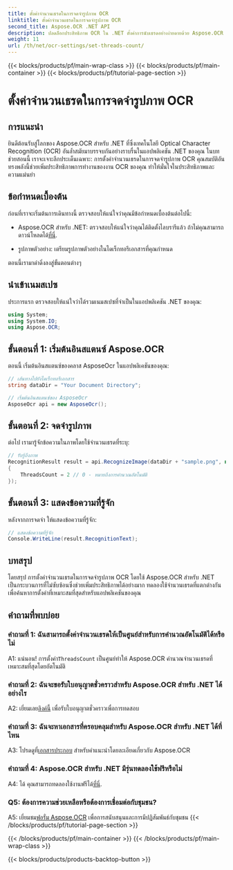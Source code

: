 ```yaml
---
title: ตั้งค่าจำนวนเธรดในการจดจำรูปภาพ OCR
linktitle: ตั้งค่าจำนวนเธรดในการจดจำรูปภาพ OCR
second_title: Aspose.OCR .NET API
description: ปลดล็อกประสิทธิภาพ OCR ใน .NET ตั้งค่าการนับเธรดอย่างง่ายดายด้วย Aspose.OCR เพิ่มความแม่นยำและความเร็ว
weight: 11
url: /th/net/ocr-settings/set-threads-count/
---
```


{{< blocks/products/pf/main-wrap-class >}}
{{< blocks/products/pf/main-container >}}
{{< blocks/products/pf/tutorial-page-section >}}

# ตั้งค่าจำนวนเธรดในการจดจำรูปภาพ OCR

## การแนะนำ

ยินดีต้อนรับสู่โลกของ Aspose.OCR สำหรับ .NET ที่ซึ่งเทคโนโลยี Optical Character Recognition (OCR) อันล้ำสมัยมาบรรจบกันอย่างราบรื่นในแอปพลิเคชัน .NET ของคุณ ในบทช่วยสอนนี้ เราจะเจาะลึกประเด็นเฉพาะ: การตั้งค่าจำนวนเธรดในการจดจำรูปภาพ OCR คุณสมบัติอันทรงพลังนี้ช่วยเพิ่มประสิทธิภาพการทำงานของงาน OCR ของคุณ ทำให้มั่นใจในประสิทธิภาพและความแม่นยำ

## ข้อกำหนดเบื้องต้น

ก่อนที่เราจะเริ่มต้นการเดินทางนี้ ตรวจสอบให้แน่ใจว่าคุณมีข้อกำหนดเบื้องต้นต่อไปนี้:

-  Aspose.OCR สำหรับ .NET: ตรวจสอบให้แน่ใจว่าคุณได้ติดตั้งไลบรารีแล้ว ถ้าไม่คุณสามารถดาวน์โหลดได้[ที่นี่](https://releases.aspose.com/ocr/net/).

- รูปภาพตัวอย่าง: เตรียมรูปภาพตัวอย่างในไดเร็กทอรีเอกสารที่คุณกำหนด

ตอนนี้เรามาดำดิ่งลงสู่ขั้นตอนต่างๆ

## นำเข้าเนมสเปซ

ประการแรก ตรวจสอบให้แน่ใจว่าได้รวมเนมสเปซที่จำเป็นในแอปพลิเคชัน .NET ของคุณ:

```csharp
using System;
using System.IO;
using Aspose.OCR;
```

## ขั้นตอนที่ 1: เริ่มต้นอินสแตนซ์ Aspose.OCR

ตอนนี้ เริ่มต้นอินสแตนซ์ของคลาส AsposeOcr ในแอปพลิเคชันของคุณ:

```csharp
// เส้นทางไปยังไดเร็กทอรีเอกสาร
string dataDir = "Your Document Directory";

// เริ่มต้นอินสแตนซ์ของ AsposeOcr
AsposeOcr api = new AsposeOcr();
```

## ขั้นตอนที่ 2: จดจำรูปภาพ

ต่อไป เรามารู้จักข้อความในภาพโดยใช้จำนวนเธรดที่ระบุ:

```csharp
// รับรู้ถึงภาพ
RecognitionResult result = api.RecognizeImage(dataDir + "sample.png", new RecognitionSettings
{
    ThreadsCount = 2 // 0 - หมายถึงการคำนวณอัตโนมัติ
});
```

## ขั้นตอนที่ 3: แสดงข้อความที่รู้จัก

หลังจากการจดจำ ให้แสดงข้อความที่รู้จัก:

```csharp
// แสดงข้อความที่รู้จัก
Console.WriteLine(result.RecognitionText);
```

## บทสรุป

โดยสรุป การตั้งค่าจำนวนเธรดในการจดจำรูปภาพ OCR โดยใช้ Aspose.OCR สำหรับ .NET เป็นกระบวนการที่ไม่ซับซ้อนซึ่งช่วยเพิ่มประสิทธิภาพได้อย่างมาก ทดลองใช้จำนวนเธรดที่แตกต่างกันเพื่อค้นหาการตั้งค่าที่เหมาะสมที่สุดสำหรับแอปพลิเคชันของคุณ

## คำถามที่พบบ่อย

### คำถามที่ 1: ฉันสามารถตั้งค่าจำนวนเธรดให้เป็นศูนย์สำหรับการคำนวณอัตโนมัติได้หรือไม่

 A1: แน่นอน! การตั้งค่า`ThreadsCount` เป็นศูนย์ทำให้ Aspose.OCR คำนวณจำนวนเธรดที่เหมาะสมที่สุดโดยอัตโนมัติ

### คำถามที่ 2: ฉันจะขอรับใบอนุญาตชั่วคราวสำหรับ Aspose.OCR สำหรับ .NET ได้อย่างไร

 A2: เยี่ยมเลย[ลิงค์นี้](https://purchase.aspose.com/temporary-license/) เพื่อรับใบอนุญาตชั่วคราวเพื่อการทดสอบ

### คำถามที่ 3: ฉันจะหาเอกสารที่ครอบคลุมสำหรับ Aspose.OCR สำหรับ .NET ได้ที่ไหน

 A3: โปรดดูที่[เอกสารประกอบ](https://reference.aspose.com/ocr/net/) สำหรับคำแนะนำโดยละเอียดเกี่ยวกับ Aspose.OCR

### คำถามที่ 4: Aspose.OCR สำหรับ .NET มีรุ่นทดลองใช้ฟรีหรือไม่

 A4: ได้ คุณสามารถทดลองใช้งานฟรีได้[ที่นี่](https://releases.aspose.com/).

### Q5: ต้องการความช่วยเหลือหรือต้องการเชื่อมต่อกับชุมชน?

 A5: เยี่ยมชม[ฟอรั่ม Aspose.OCR](https://forum.aspose.com/c/ocr/16) เพื่อการสนับสนุนและการมีปฏิสัมพันธ์กับชุมชน
{{< /blocks/products/pf/tutorial-page-section >}}

{{< /blocks/products/pf/main-container >}}
{{< /blocks/products/pf/main-wrap-class >}}

{{< blocks/products/products-backtop-button >}}
